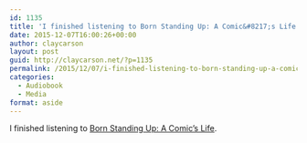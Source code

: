 ```yaml
---
id: 1135
title: 'I finished listening to Born Standing Up: A Comic&#8217;s Life'
date: 2015-12-07T16:00:26+00:00
author: claycarson
layout: post
guid: http://claycarson.net/?p=1135
permalink: /2015/12/07/i-finished-listening-to-born-standing-up-a-comics-life/
categories:
  - Audiobook
  - Media
format: aside
---
```

I finished listening to [Born Standing Up: A Comic&#8217;s Life](http://amazon.com/exec/obidos/ASIN/1416553649/claycarson0c-20).<!--more-->